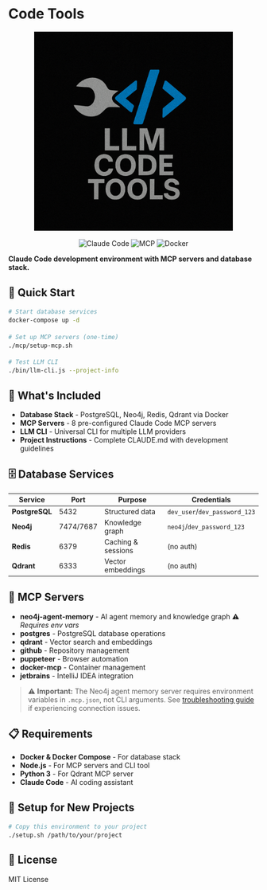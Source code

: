 # Code Tools

<div align="center">
  <img src="img/project-logo.png" alt="Code Tools" width="400"/>
</div>

<div align="center">

![Claude Code](https://img.shields.io/badge/Claude_Code-Ready-4A90E2?style=for-the-badge)
![MCP](https://img.shields.io/badge/MCP-Enabled-6B73FF?style=for-the-badge)
![Docker](https://img.shields.io/badge/Docker-Compose-2496ED?style=for-the-badge&logo=docker&logoColor=white)

</div>

**Claude Code development environment with MCP servers and database stack.**

## 🚀 Quick Start

```bash
# Start database services
docker-compose up -d

# Set up MCP servers (one-time)
./mcp/setup-mcp.sh

# Test LLM CLI
./bin/llm-cli.js --project-info
```

## 🔧 What's Included

- **Database Stack** - PostgreSQL, Neo4j, Redis, Qdrant via Docker
- **MCP Servers** - 8 pre-configured Claude Code MCP servers
- **LLM CLI** - Universal CLI for multiple LLM providers
- **Project Instructions** - Complete CLAUDE.md with development guidelines

## 🗄️ Database Services

| Service | Port | Purpose | Credentials |
|---------|------|---------|-------------|
| **PostgreSQL** | 5432 | Structured data | `dev_user`/`dev_password_123` |
| **Neo4j** | 7474/7687 | Knowledge graph | `neo4j`/`dev_password_123` |
| **Redis** | 6379 | Caching & sessions | (no auth) |
| **Qdrant** | 6333 | Vector embeddings | (no auth) |

## 🔌 MCP Servers

- **neo4j-agent-memory** - AI agent memory and knowledge graph ⚠️ *Requires env vars*
- **postgres** - PostgreSQL database operations  
- **qdrant** - Vector search and embeddings
- **github** - Repository management
- **puppeteer** - Browser automation
- **docker-mcp** - Container management
- **jetbrains** - IntelliJ IDEA integration

> ⚠️ **Important:** The Neo4j agent memory server requires environment variables in `.mcp.json`, not CLI arguments. See [troubleshooting guide](docs/neo4j-troubleshooting.md) if experiencing connection issues.

## 📋 Requirements

- **Docker & Docker Compose** - For database stack
- **Node.js** - For MCP servers and CLI tool
- **Python 3** - For Qdrant MCP server
- **Claude Code** - AI coding assistant

## 🔧 Setup for New Projects

```bash
# Copy this environment to your project
./setup.sh /path/to/your/project
```

## 📄 License

MIT License